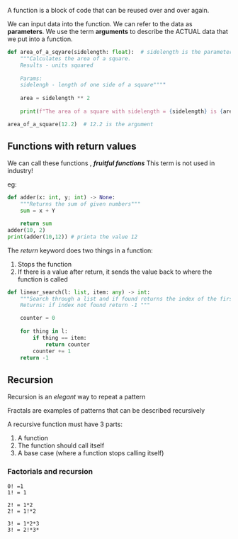 A function is a block of code that can be reused over and over again.

We can input data into the function. We can refer to the data as **parameters**.
We use the term **arguments** to describe the ACTUAL data that we put into a function.


```python
def area_of_a_sqyare(sidelength: float):  # sidelength is the parameter
	"""Calculates the area of a square.
	Results - units squared
	
	Params:
	sidelengh - length of one side of a square""""
	
	area = sidelength ** 2
	
	print(f"The area of a square with sidelength = {sidelength} is {area} square units")

area_of_a_square(12.2)  # 12.2 is the argument

```

## Functions with return values

We can call these functions , ***fruitful functions*** 
This term is not used in industry!

eg:
```python
def adder(x: int, y; int) -> None:
	"""Returns the sum of given numbers"""
	sum = x + Y

	return sum
adder(10, 2)
print(adder(10,12)) # printa the value 12
```

The *return* keyword does two things in a function:
1. Stops the function
2. If there is a value after return, it sends the value back to where the function is called

```python
def linear_search(l: list, item: any) -> int:
	"""Search through a list and if found returns the index of the first occurance item
	Returns: if index not found return -1 """

	counter = 0
	
	for thing in l:
		if thing == item:
			return counter
		counter += 1
	return -1
```

## Recursion

Recursion is an *elegant* way to repeat a pattern 

Fractals are examples of patterns that can be described recursively 

A recursive function must have 3 parts:
1. A function
2. The function should call itself
3. A base case  (where a function stops calling itself)

### Factorials and recursion

```
0! =1
1! = 1

2! = 1*2
2! = 1!*2

3! = 1*2*3
3! = 2!*3*
```

